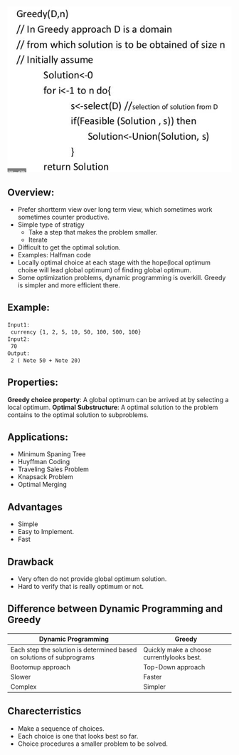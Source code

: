 ![overview](https://github.com/habibsql/TheAlgorithms/blob/master/Src/TheAlgorithms/Greedy/flow.JPG?raw=true)

## Overview:

* Prefer shortterm view over long term view, which sometimes work sometimes counter productive.
* Simple type of stratigy 
	* Take a step that makes the problem smaller.
	* Iterate
* Difficult to get the optimal solution.
* Examples: Halfman code
* Locally optimal choice at each stage with the hope(local optimum choise will lead global optimum) 
of finding global optimum.
* Some optimization problems, dynamic programming is overkill. Greedy is simpler and more efficient there.

## Example: 
```
Input1: 
 currency {1, 2, 5, 10, 50, 100, 500, 100}
Input2: 
 70
Output: 
 2 ( Note 50 + Note 20)
```

## Properties:
**Greedy choice property**: A global optimum can be arrived at by selecting a local optimum.
**Optimal Substructure**: A optimal solution to the problem contains to the optimal solution to subproblems.

## Applications:
* Minimum Spaning Tree
* Huyffman Coding
* Traveling Sales Problem
* Knapsack Problem
* Optimal Merging

## Advantages
* Simple
* Easy to Implement.
* Fast

## Drawback
* Very often do not provide global optimum solution.
* Hard to verify that is really optimum or not.

## Difference between Dynamic Programming and Greedy
Dynamic Programming | Greedy
--- | ---
Each step the solution is determined based on solutions of subprograms | Quickly make a choose currentlylooks best.
Bootomup approach | Top-Down approach
Slower | Faster
Complex | Simpler

## Charecterristics
* Make a sequence of choices.
* Each choice is one that looks best so far.
* Choice procedures a smaller problem to be solved.
